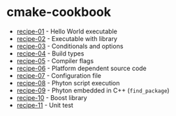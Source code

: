 # cmake-cookbook

- [recipe-01](https://github.com/marcopacini/cmake-cookbook/tree/master/recipe-01) - Hello World executable
- [recipe-02](https://github.com/marcopacini/cmake-cookbook/tree/master/recipe-02) - Executable with library
- [recipe-03](https://github.com/marcopacini/cmake-cookbook/tree/master/recipe-03) - Conditionals and options
- [recipe-04](https://github.com/marcopacini/cmake-cookbook/tree/master/recipe-04) - Build types
- [recipe-05](https://github.com/marcopacini/cmake-cookbook/tree/master/recipe-05) - Compiler flags
- [recipe-06](https://github.com/marcopacini/cmake-cookbook/tree/master/recipe-06) - Platform dependent source code
- [recipe-07](https://github.com/marcopacini/cmake-cookbook/tree/master/recipe-07) - Configuration file
- [recipe-08](https://github.com/marcopacini/cmake-cookbook/tree/master/recipe-08) - Phyton script execution
- [recipe-09](https://github.com/marcopacini/cmake-cookbook/tree/master/recipe-09) - Phyton embedded in C++ (`find_package`)
- [recipe-10](https://github.com/marcopacini/cmake-cookbook/tree/master/recipe-10) - Boost library
- [recipe-11](https://github.com/marcopacini/cmake-cookbook/tree/master/recipe-11) - Unit test